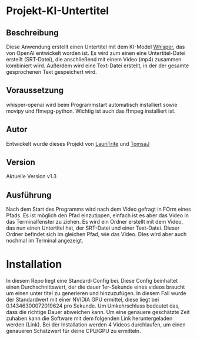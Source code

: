# Projekt-KI-Untertitel

## Beschreibung
Diese Anwendung erstellt einen Untertitel mit dem KI-Model [Whisper](https://github.com/openai/whisper), das von OpenAI entwickelt worden ist. Es wird zum einen eine Untertitel-Datei erstellt (SRT-Datei),
die anschließend mit einem Video (mp4) zusammen kombiniert wird. Außerdem wird eine Text-Datei erstellt, in der der gesamte gesprochenen Text gespeichert wird.

## Voraussetzung
whisper-openai wird beim Programmstart automatisch installiert sowie movipy und ffmepg-python. Wichtig ist auch das ffmpeg installiert ist.

## Autor
Entwickelt wurde dieses Projekt von [LauriTrite](https://www.github.com/LauriTrite) und [TomsaJ](https://www.github.com/TomsaJ)

## Version
Aktuelle Version v1.3

## Ausführung
Nach dem Start des Programms wird nach dem Video gefragt in FOrm eines Pfads. Es ist möglich den Pfad einzutippen, einfach ist es aber das Video in das Terminalfenster zu ziehen. Es wird ein Ordner erstellt mit dem Video, das nun einen Untertitel hat, der SRT-Datei und einer Text-Datei.
Dieser Ordner befindet sich im gleichen Pfad, wie das Video. DIes wird aber auch nochmal im Terminal angezeigt.

# Installation
In diesem Repo liegt eine Standard-Config bei. Diese Config beinhaltet einen Durchschnittswert, der die dauer 1er-Sekunde eines videos braucht um einen unter titel zu generieren und hinzuzufügen.
In diesem Fall wurde der Standardwert mit einer NVIDIA GPU ermittel, diese liegt bei 0.14346300072019624 pro Sekunde.
Um Umkehrschluss bedeutet das, dass die richtige Dauer abweichen kann. 
Um eine genauere geschätzte Zeit zuhaben kann die Software mit dem folgenden Link heruntergeladen werden (Link). Bei der Installation werden 4 Videos durchlaufen, um einen genaueren Schätzwert für 
deine CPU/GPU zu ermitteln.
